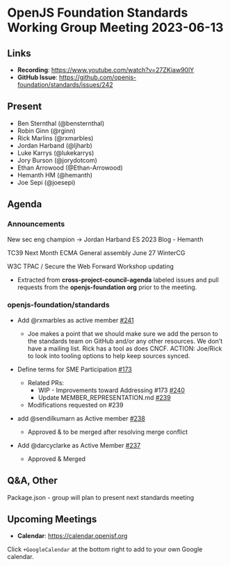 # OpenJS Foundation Standards Working Group Meeting 2023-06-13

## Links

* **Recording**: https://www.youtube.com/watch?v=27ZKiaw90lY
* **GitHub Issue**: https://github.com/openjs-foundation/standards/issues/242

## Present
* Ben Sternthal (@bensternthal)
* Robin Ginn (@rginn)
* Rick Marlins (@rxmarbles)
* Jordan Harband (@ljharb)
* Luke Karrys (@lukekarrys)
* Jory Burson (@jorydotcom)
* Ethan Arrowood (@Ethan-Arrowood)
* Hemanth HM (@hemanth)
* Joe Sepi (@joesepi)

## Agenda

### Announcements
New sec eng champion -> Jordan Harband
ES 2023 Blog - Hemanth

TC39 
Next Month
ECMA
General assembly June 27
WinterCG
 
W3C
TPAC / Secure the Web Forward Workshop updating

* Extracted from **cross-project-council-agenda** labeled issues and pull requests from the **openjs-foundation org** prior to the meeting.

### openjs-foundation/standards

* Add @rxmarbles as active member [#241](https://github.com/openjs-foundation/standards/pull/241)
  * Joe makes a point that we should make sure we add the person to the standards team on GitHub and/or any other resources. We don’t have a mailing list. Rick has a tool as does CNCF. 
  ACTION: Joe/Rick to look into tooling options to help keep sources synced.

* Define terms for SME Participation [#173](https://github.com/openjs-foundation/standards/issues/173)
  * Related PRs:
    * WIP - Improvements toward Addressing #173 [#240](https://github.com/openjs-foundation/standards/pull/240)
    * Update MEMBER_REPRESENTATION.md [#239](https://github.com/openjs-foundation/standards/pull/239)
  * Modifications requested on #239
* add @sendilkumarn as Active member [#238](https://github.com/openjs-foundation/standards/pull/238)
  * Approved & to  be merged after resolving merge conflict
* Add @darcyclarke as Active Member [#237](https://github.com/openjs-foundation/standards/pull/237)
  * Approved & Merged

## Q&A, Other

Package.json - group will plan to present next standards meeting 

## Upcoming Meetings

* **Calendar**: <https://calendar.openjsf.org>

Click `+GoogleCalendar` at the bottom right to add to your own Google calendar.

